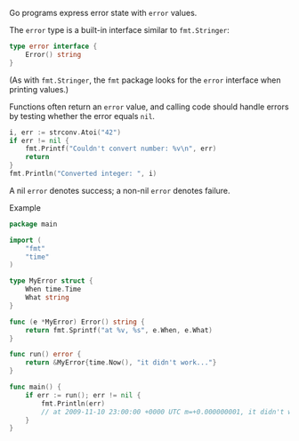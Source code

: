 Go programs express error state with `error` values.

The `error` type is a built-in interface similar to `fmt.Stringer`:
```go
type error interface {
	Error() string
}
```
(As with `fmt.Stringer`, the `fmt` package looks for the `error` interface when printing values.)

Functions often return an `error` value, and calling code should handle errors by testing whether the error equals `nil`.

```go
i, err := strconv.Atoi("42")
if err != nil {
	fmt.Printf("Couldn't convert number: %v\n", err)
	return
}
fmt.Println("Converted integer: ", i)
```

A nil `error` denotes success; a non-nil `error` denotes failure.

Example
```go
package main

import (
	"fmt"
	"time"
)

type MyError struct {
	When time.Time
	What string
}

func (e *MyError) Error() string {
	return fmt.Sprintf("at %v, %s", e.When, e.What)
}

func run() error {
	return &MyError{time.Now(), "it didn't work..."}
}

func main() {
	if err := run(); err != nil {
		fmt.Println(err)
		// at 2009-11-10 23:00:00 +0000 UTC m=+0.000000001, it didn't work
	}
}
```